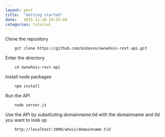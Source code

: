 ```yaml
---
layout: post
title:  "Getting started"
date:   2015-11-28 14:37:44
categories: tutorial
---
```


Clone the repository
```
	git clone https://github.com/midasvo/ownwhois-rest-api.git
```


Enter the directory
```
	cd ownwhois-rest-api
```

Install node packages
```
	npm install
```

Run the API
```
	node server.js
```

Use the API by substituting domainname.tld with the domainname and tld you want to look up
```
	http://localhost:3000/whois/domainname.tld
```